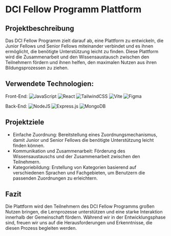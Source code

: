 # DCI Fellow Programm Plattform

## Projektbeschreibung

Das DCI Fellow Programm zielt darauf ab, eine Plattform zu entwickeln, die Junior Fellows und Senior Fellows miteinander verbindet und es ihnen ermöglicht, die benötigte Unterstützung leicht zu finden. Diese Plattform wird die Zusammenarbeit und den Wissensaustausch zwischen den Teilnehmern fördern und ihnen helfen, den maximalen Nutzen aus ihren Bildungsprozessen zu ziehen.

## Verwendete Technologien:

Front-End: ![JavaScript](https://img.shields.io/badge/javascript-%23323330.svg?style=flat&logo=javascript&logoColor=%23F7DF1E) ![React](https://img.shields.io/badge/react-%2320232a.svg?style=flat&logo=react&logoColor=%2361DAFB) ![TailwindCSS](https://img.shields.io/badge/tailwindcss-%2338B2AC.svg?style=flat&logo=tailwind-css&logoColor=white) ![Vite](https://img.shields.io/badge/vite-%23323330.svg?style=flat&logo=vite&logoColor=%23F7DF1E) ![Figma](https://img.shields.io/badge/Figma-F24E1E?style=flat&logo=figma&logoColor=white)

Back-End: ![NodeJS](https://img.shields.io/badge/node.js-6DA55F?style=flat&logo=node.js&logoColor=white) ![Express.js](https://img.shields.io/badge/express.js-%23404d59.svg?style=flat&logo=express&logoColor=%2361DAFB) ![MongoDB](https://img.shields.io/badge/MongoDB-4EA94B?style=flat&logo=mongodb&logoColor=white)

## Projektziele

* Einfache Zuordnung: Bereitstellung eines Zuordnungsmechanismus, damit Junior und Senior Fellows die benötigte Unterstützung leicht finden können.
* Kommunikation und Zusammenarbeit: Förderung des Wissensaustauschs und der Zusammenarbeit zwischen den Teilnehmern.
* Kategoriebildung: Erstellung von Kategorien basierend auf verschiedenen Sprachen und Fachgebieten, um Benutzern die passenden Zuordnungen zu erleichtern.

## Fazit

Die Plattform wird den Teilnehmern des DCI Fellow Programms großen Nutzen bringen, die Lernprozesse unterstützen und eine starke Interaktion innerhalb der Gemeinschaft fördern. Während wir in der Entwicklungsphase sind, freuen wir uns auf die Herausforderungen und Erkenntnisse, die diesen Prozess begleiten werden.